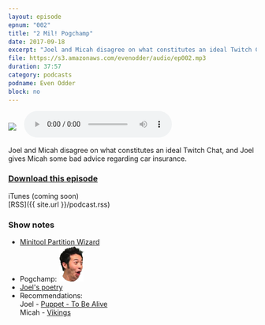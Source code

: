 ```yaml
---
layout: episode
epnum: "002"
title: "2 Mil! Pogchamp"
date: 2017-09-18
excerpt: "Joel and Micah disagree on what constitutes an ideal Twitch Chat, and Joel gives Micah some bad advice regarding car insurance."
file: https://s3.amazonaws.com/evenodder/audio/ep002.mp3
duration: 37:57
category: podcasts
podname: Even Odder
block: no
---
```


<audio id="player" controls>
  <source src="https://s3.amazonaws.com/evenodder/audio/ep002.mp3" type="audio/mpeg">
Your browser does not support the audio element
</audio>

<img style="float: left; margin-right: 1rem; margin-top: 1.5rem" src="https://s3.amazonaws.com/evenodder/covers/ep002.png"/>

Joel and Micah disagree on what constitutes an ideal Twitch Chat, and Joel gives Micah some bad advice regarding car insurance.    
### <a href="/public/podcast/ep002.mp3" download>Download this episode</a>  
iTunes (coming soon)  
[RSS]({{ site.url }}/podcast.rss)  

### Show notes  
* [Minitool Partition Wizard](https://www.partitionwizard.com/free-partition-manager.html)
* Pogchamp: ![Pogchamp](/public/images/pogchamp.png)  
* [Joel's poetry](/work.html)
* Recommendations:  
	Joel - [Puppet - To Be Alive](https://www.youtube.com/watch?v=9E0Dr95yblg)  
	Micah - [Vikings](http://www.imdb.com/title/tt2306299/)  